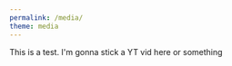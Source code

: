 ```yaml
---
permalink: /media/
theme: media
---
```


<p>
	This is a test. I'm gonna stick a YT vid here or something
</p>